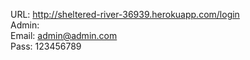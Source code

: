 URL: http://sheltered-river-36939.herokuapp.com/login
<br>
Admin:<br>
Email: admin@admin.com <br>
Pass: 123456789 <br>
